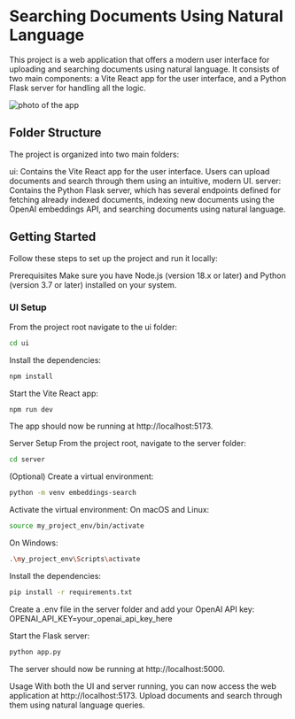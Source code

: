 # Searching Documents Using Natural Language

This project is a web application that offers a modern user interface for uploading and searching documents using natural language. It consists of two main components: a Vite React app for the user interface, and a Python Flask server for handling all the logic.

![photo of the app](https://user-images.githubusercontent.com/36008268/236631396-a9ecd9fa-bf9c-454d-a3e1-202ce7835d51.png)

## Folder Structure

The project is organized into two main folders:

ui: Contains the Vite React app for the user interface. Users can upload documents and search through them using an intuitive, modern UI.
server: Contains the Python Flask server, which has several endpoints defined for fetching already indexed documents, indexing new documents using the OpenAI embeddings API, and searching documents using natural language.

## Getting Started

Follow these steps to set up the project and run it locally:

Prerequisites
Make sure you have Node.js (version 18.x or later) and Python (version 3.7 or later) installed on your system.

### UI Setup

From the project root navigate to the ui folder:

```bash
cd ui
```

Install the dependencies:

```bash
npm install
```

Start the Vite React app:

```bash
npm run dev
```

The app should now be running at http://localhost:5173.

Server Setup
From the project root, navigate to the server folder:

```bash
cd server
```

(Optional) Create a virtual environment:

```bash
python -m venv embeddings-search
```

Activate the virtual environment:
On macOS and Linux:

```bash
source my_project_env/bin/activate
```

On Windows:

```bash
.\my_project_env\Scripts\activate
```

Install the dependencies:

```bash
pip install -r requirements.txt
```

Create a .env file in the server folder and add your OpenAI API key:
OPENAI_API_KEY=your_openai_api_key_here

Start the Flask server:

```bash
python app.py
```

The server should now be running at http://localhost:5000.

Usage
With both the UI and server running, you can now access the web application at http://localhost:5173. Upload documents and search through them using natural language queries.
